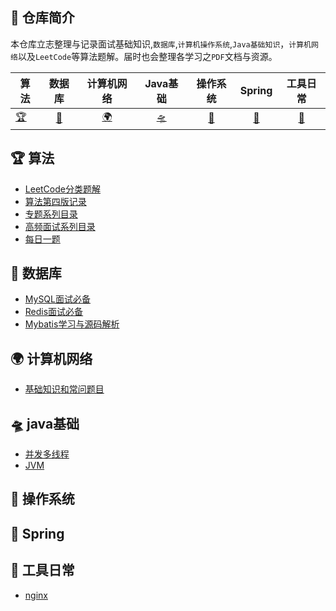 ## 🚀 仓库简介

本仓库立志整理与记录面试基础知识,`数据库`,`计算机操作系统`,`Java基础知识`，`计算机网络`以及`LeetCode`等算法题解。届时也会整理各学习之`PDF`文档与资源。


| 算法                                            |                          数据库                          |                          计算机网络                          |                          Java基础                          |                          操作系统                          |                          Spring                          |                          工具日常                          |
| ----------------------------------------------- | :------------------------------------------------------: | :----------------------------------------------------------: | :--------------------------------------------------------: | :--------------------------------------------------------: | :------------------------------------------------------: | :--------------------------------------------------------: |
| [🏆](https://github.com/maycope/May-Nodes#-算法) | [📖](https://github.com/maycope/May-Nodes#-数据库) | [🌍](https://github.com/maycope/May-Nodes#-计算机网络) | [🛸](https://github.com/maycope/May-Nodes#-Java基础) | [🔑](https://github.com/maycope/May-Nodes#-操作系统) | [🎈](https://github.com/maycope/May-Nodes#-Spring) | [🔧](https://github.com/maycope/May-Nodes#-工具日常) |





## 🏆 算法
* [LeetCode分类题解](https://github.com/maycope/Leetcode-Classic)
* [算法第四版记录](https://github.com/maycope/Algorithms4-Emphasis)
* [专题系列目录](https://github.com/maycope/May-Nodes/blob/master/algorithm/系列-目录.md)
* [高频面试系列目录](https://github.com/maycope/May-Nodes/blob/master/algorithm/面试系列目录.md)
* [每日一题](https://github.com/maycope/May-Nodes/blob/master/algorithm/每日一题.md)

##  📖 数据库

* [MySQL面试必备](https://github.com/maycope/May-Nodes/blob/master/Nodes/MySQL.md)
* [Redis面试必备](https://github.com/maycope/May-Nodes/blob/master/Nodes/redis.md)
* [Mybatis学习与源码解析](https://github.com/maycope/May-Nodes/blob/master/Nodes/Mybatis.md)


## 🌍 计算机网络

* [基础知识和常问题目](https://github.com/maycope/May-Nodes/blob/master/Nodes/计算机网络基础.md)

## 🛸 java基础

* [并发多线程](https://github.com/maycope/May-Nodes/blob/master/Java/并发多线程.md)
* [JVM](https://github.com/maycope/May-Nodes/blob/master/Java/JVM.md)

## 🔑 操作系统



## 🎈 Spring 



## 🔧 工具日常
* [nginx](https://github.com/maycope/May-Nodes/blob/master/toos/nginx.md)

